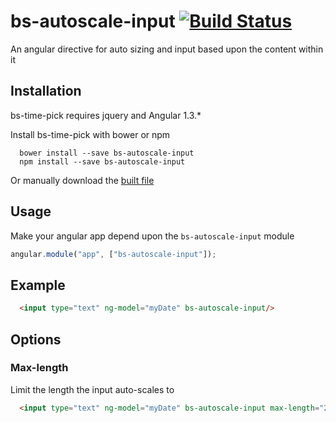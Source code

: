 bs-autoscale-input  [![Build Status](https://travis-ci.org/Beanstalkhq/bs-autoscale-input.png?branch=master)](https://travis-ci.org/Beanstalkhq/bs-autoscale-input)
============

An angular directive for auto sizing and input based upon the content within it

## Installation
bs-time-pick requires jquery and Angular 1.3.*

Install bs-time-pick with bower or npm
```
  bower install --save bs-autoscale-input
  npm install --save bs-autoscale-input
```
Or manually download the [built file](https://raw.githubusercontent.com/Beanstalkhq/bs-autoscale-input/master/build/bs-autoscale-input.js)

## Usage
Make your angular app depend upon the `bs-autoscale-input` module
```javascript
angular.module("app", ["bs-autoscale-input"]);
```

## Example
```html
  <input type="text" ng-model="myDate" bs-autoscale-input/>
```
## Options

### Max-length
Limit the length the input auto-scales to
```html
  <input type="text" ng-model="myDate" bs-autoscale-input max-length="20"/>
```
